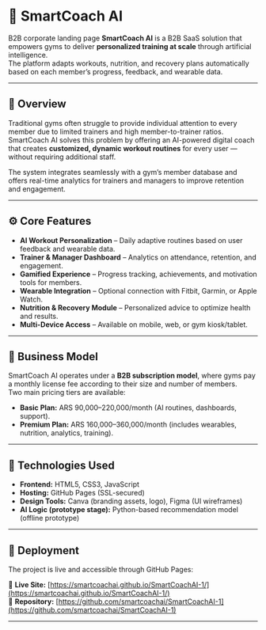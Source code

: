  # 🧠 SmartCoach AI
 
B2B corporate landing page 
**SmartCoach AI** is a B2B SaaS solution that empowers gyms to deliver **personalized training at scale** through artificial intelligence.  
The platform adapts workouts, nutrition, and recovery plans automatically based on each member’s progress, feedback, and wearable data.

---

## 🌟 Overview

Traditional gyms often struggle to provide individual attention to every member due to limited trainers and high member-to-trainer ratios.  
SmartCoach AI solves this problem by offering an AI-powered digital coach that creates **customized, dynamic workout routines** for every user — without requiring additional staff.

The system integrates seamlessly with a gym’s member database and offers real-time analytics for trainers and managers to improve retention and engagement.

---

## ⚙️ Core Features

- **AI Workout Personalization** – Daily adaptive routines based on user feedback and wearable data.  
- **Trainer & Manager Dashboard** – Analytics on attendance, retention, and engagement.  
- **Gamified Experience** – Progress tracking, achievements, and motivation tools for members.  
- **Wearable Integration** – Optional connection with Fitbit, Garmin, or Apple Watch.  
- **Nutrition & Recovery Module** – Personalized advice to optimize health and results.  
- **Multi-Device Access** – Available on mobile, web, or gym kiosk/tablet.  

---

## 💼 Business Model

SmartCoach AI operates under a **B2B subscription model**, where gyms pay a monthly license fee according to their size and number of members.  
Two main pricing tiers are available:  
- **Basic Plan:** ARS 90,000–220,000/month (AI routines, dashboards, support).  
- **Premium Plan:** ARS 160,000–360,000/month (includes wearables, nutrition, analytics, training).  

---

## 🧩 Technologies Used

- **Frontend:** HTML5, CSS3, JavaScript  
- **Hosting:** GitHub Pages (SSL-secured)  
- **Design Tools:** Canva (branding assets, logo), Figma (UI wireframes)  
- **AI Logic (prototype stage):** Python-based recommendation model (offline prototype)  

---

## 🚀 Deployment

The project is live and accessible through GitHub Pages:

🔗 **Live Site:** [https://smartcoachai.github.io/SmartCoachAI-1/](https://smartcoachai.github.io/SmartCoachAI-1/)  
🔗 **Repository:** [https://github.com/smartcoachai/SmartCoachAI-1](https://github.com/smartcoachai/SmartCoachAI-1)

---


